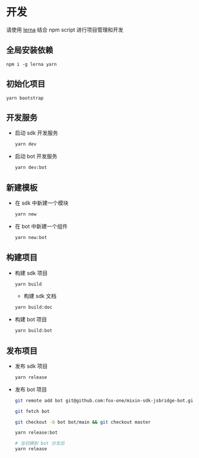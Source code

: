 # 开发
请使用 [lerna](https://lerna.js.org/) 结合 npm script 进行项目管理和开发

## 全局安装依赖
  ```shell
  npm i -g lerna yarn
  ```

## 初始化项目
  ```shell
  yarn bootstrap
  ```

## 开发服务
  - 启动 sdk 开发服务
    ```sh
    yarn dev
    ```

  - 启动 bot 开发服务
    ```sh
    yarn dev:bot
    ```

## 新建模板
  - 在 sdk 中新建一个模块
    ```sh
    yarn new
    ```

  - 在 bot 中新建一个组件
    ```sh
    yarn new:bot
    ```

## 构建项目
  - 构建 sdk 项目
    ```sh
    yarn build
    ```

    - 构建 sdk 文档
    ```sh
    yarn build:doc
    ```

  - 构建 bot 项目
    ```sh
    yarn build:bot
    ```

## 发布项目
  - 发布 sdk 项目
    ```sh
    yarn release
    ```

  - 发布 bot 项目
    ```sh
    git remote add bot git@github.com:fox-one/mixin-sdk-jsbridge-bot.git

    git fetch bot

    git checkout -b bot bot/main && git checkout master
    
    yarn release:bot

    # 当切换到 bot 分支后
    yarn release
    ```